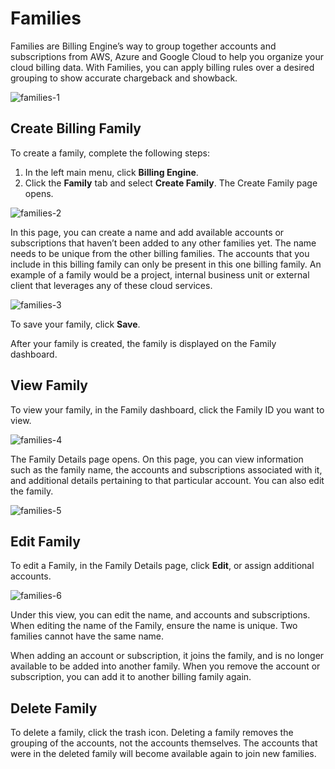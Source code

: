 # Families 

Families are Billing Engine’s way to group together accounts and subscriptions from AWS, Azure and Google Cloud to help you organize your cloud billing data. With Families, you can apply billing rules over a desired grouping to show accurate chargeback and showback.

![families-1](https://github.com/spotinst/help/assets/106514736/d48cd71e-2b42-4489-8714-9fbf2ebbf53b) 

## Create Billing Family 

To create a family, complete the following steps:  
1. In the left main menu, click **Billing Engine**.  
2. Click the **Family** tab and select **Create Family**. The Create Family page opens.  

![families-2](https://github.com/spotinst/help/assets/106514736/468968a6-fd3c-4b96-9325-603f8d29d51a)  

In this page, you can create a name and add available accounts or subscriptions that haven’t been added to any other families yet. The name needs to be unique from the other billing families. The accounts that you include in this billing family can only be present in this one billing family. An example of a family would be a project, internal business unit or external client that leverages any of these cloud services.  

![families-3](https://github.com/spotinst/help/assets/106514736/93c0a7af-7af7-42e1-ac60-12b6224b3ef9)

To save your family, click **Save**. 

After your family is created, the family is displayed on the Family dashboard. 

## View Family 

To view your family, in the Family dashboard, click the Family ID you want to view. 

![families-4](https://github.com/spotinst/help/assets/106514736/31423b53-10a3-41b1-9778-7dcb07287cb6)

The Family Details page opens. On this page, you can view information such as the family name, the accounts and subscriptions associated with it, and additional details pertaining to that particular account. You can also edit the family.  

![families-5](https://github.com/spotinst/help/assets/106514736/44d5cd75-9aa1-4708-a857-a7aea4e6a121)  

## Edit Family 

To edit a Family, in the Family Details page, click **Edit**, or assign additional accounts. 

![families-6](https://github.com/spotinst/help/assets/106514736/5cbc25e1-1c8c-474f-b297-5beb7c7c0be2)

Under this view, you can edit the name, and accounts and subscriptions. When editing the name of the Family, ensure the name is unique. Two families cannot have the same name. 

When adding an account or subscription, it joins the family, and is no longer available to be added into another family. When you remove the account or subscription, you can add it to another billing family again.  

## Delete Family 

To delete a family, click the trash icon. Deleting a family removes the grouping of the accounts, not the accounts themselves. The accounts that were in the deleted family will become available again to join new families. 
 

 

 

 

 

 

 

 

